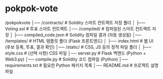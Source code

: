# pokpok-vote

/pokpokvote
│── /contracts/                 # Solidity 스마트 컨트랙트 저장 폴더
│   ├── Voting.sol              # 투표 스마트 컨트랙트
│── /compiled/                  # 컴파일된 스마트 컨트랙트 저장
│   ├── compiled_code.json       # Solidity 컴파일 결과 (자동 생성됨)
│── /templates/                  # HTML 템플릿 폴더 (Flask 프론트엔드)
│   ├── index.html               # 웹 UI (후보 등록, 투표, 결과 확인)
│── /static/                     # CSS, JS 등의 정적 파일 폴더
│   ├── style.css                # (선택 사항) CSS 파일
│── server.py                    # Flask 백엔드 (Python + Web3.py)
│── compile.py                   # Solidity 코드 컴파일 (Python)
│── requirements.txt              # 필요한 Python 패키지 목록
│── README.md                     # 프로젝트 설명 파일
